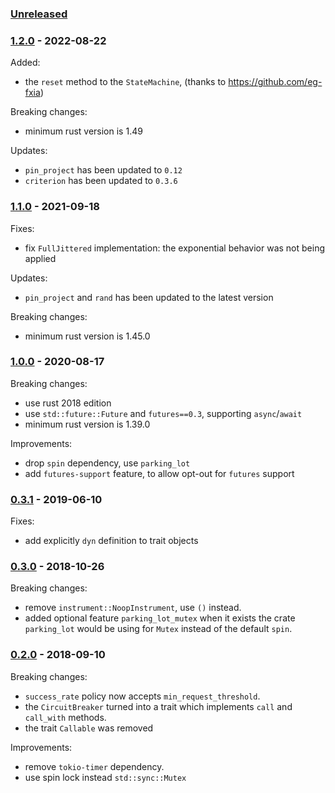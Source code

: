 ### [Unreleased]

### [1.2.0] - 2022-08-22

Added:
* the `reset` method to the `StateMachine`, (thanks to https://github.com/eg-fxia)

Breaking changes:
* minimum rust version is 1.49

Updates:
* `pin_project` has been updated to `0.12`
* `criterion` has been updated to `0.3.6`


### [1.1.0] - 2021-09-18

Fixes:
* fix `FullJittered` implementation: the exponential behavior was not being applied

Updates:
* `pin_project` and `rand` has been updated to the latest version

Breaking changes:
* minimum rust version is 1.45.0

### [1.0.0] - 2020-08-17

Breaking changes:
* use rust 2018 edition
* use `std::future::Future` and `futures==0.3`, supporting `async`/`await`
* minimum rust version is 1.39.0

Improvements:
* drop `spin` dependency, use `parking_lot`
* add `futures-support` feature, to allow opt-out for `futures` support

### [0.3.1] - 2019-06-10

Fixes:
* add explicitly `dyn` definition to trait objects

### [0.3.0] - 2018-10-26

Breaking changes:
* remove `instrument::NoopInstrument`, use `()` instead.
* added optional feature `parking_lot_mutex` when it exists the crate `parking_lot`
  would be using for `Mutex` instead of the default `spin`.

### [0.2.0] - 2018-09-10

Breaking changes:
* `success_rate` policy now accepts `min_request_threshold`.
* the `CircuitBreaker` turned into a trait which implements `call` and `call_with` methods.
* the trait `Callable` was removed

Improvements:
* remove `tokio-timer` dependency.
* use spin lock instead `std::sync::Mutex`

[Unreleased]: https://github.com/dmexe/failsafe-rs/compare/v1.2.0...master
[1.2.0]: https://github.com/dmexe/failsafe-rs/compare/v1.1.0...v1.2.0
[1.1.0]: https://github.com/dmexe/failsafe-rs/compare/v1.0.0...v1.1.0
[1.0.0]: https://github.com/dmexe/failsafe-rs/compare/v0.3.1...v1.0.0
[0.3.1]: https://github.com/dmexe/failsafe-rs/compare/v0.3.0...v0.3.1
[0.3.0]: https://github.com/dmexe/failsafe-rs/compare/v0.2.0...v0.3.0
[0.2.0]: https://github.com/dmexe/failsafe-rs/releases/tag/v0.2.0
